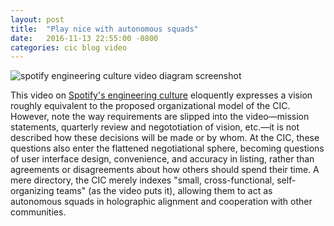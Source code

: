 ```yaml
---
layout: post
title:  "Play nice with autonomous squads"
date:   2016-11-13 22:55:00 -0800
categories: cic blog video
---
```

![spotify engineering culture video diagram screenshot]({{site.url}}/assets/spotify_organization.jpg)

This video on [Spotify's engineering culture](https://labs.spotify.com/2014/03/27/spotify-engineering-culture-part-1/) eloquently expresses a vision roughly equivalent to the proposed organizational model of the CIC. However, note the way requirements are slipped into the video—mission statements, quarterly review and negototiation of vision, etc.—it is not described how these decisions will be made or by whom. At the CIC, these questions also enter the flattened negotiational sphere, becoming questions of user interface design, convenience, and accuracy in listing, rather than agreements or disagreements about how others should spend their time. A mere directory, the CIC merely indexes "small, cross-functional, self-organizing teams" (as the video puts it), allowing them to act as autonomous squads in holographic alignment and cooperation with other communities.

